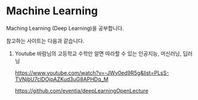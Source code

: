 # Machine Learning

Maching Learning (Deep Learning)을 공부합니다. 

참고하는 사이트는 다음과 같습니다.

1) Youtube 바람님의 고등학교 수학만 알면 따라할 수 있는 인공지능, 머신러닝, 딥러닝

   https://www.youtube.com/watch?v=-JWv0ed9R5g&list=PLsS-TVNjbU7clDOjpAZKud3uG8APHDq_M
   
   https://github.com/eventia/deepLearningOpenLecture

